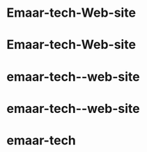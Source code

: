 # Emaar-tech-Web-site
# Emaar-tech-Web-site
# emaar-tech--web-site
# emaar-tech--web-site
# emaar-tech
